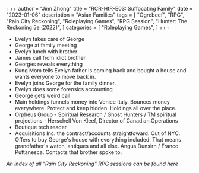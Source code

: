 +++
author = "Jinn Zhong"
title = "RCR-HtR-E03: Suffocating Family"
date = "2023-01-06"
description = "Asian Families"
tags = [
    "Ogrebeef",
    "RPG",
    "Rain City Reckoning",
    "Roleplaying Games",
    "RPG Session",
    "Hunter: The Reckoning 5e (2022)",
]
categories = [
    "Roleplaying Games",
]
+++
* Evelyn takes care of George
* George at family meeting 
* Evelyn lunch with brother
* James call from idiot brother 
* Georges reveals everything
* Kung Mom tells Evelyn father is coming back and bought a house and wants everyone to move back in. 
* Evelyn joins George for the family dinner. 
* Evelyn does some forensics accounting
* George gets weird call 
* Main holdings funnels money into Venice Italy. Bounces money everywhere. Protect and keep hidden. Holdings all over the place.
* Orpheus Group - Spiritual Research / Ghost Hunters / TM spiritual projections - Herschell Von Kleef, Director of Canadian Operations
* Boutique tech reader 
* Acquisitions Inc. the contract/accounts straightfoward. Out of NYC. Offers to buy George's house with everything included. That means grandfather's watch, antiques and all else. Angus Dunsirn / Franco Puttanesca. Contacts that brother spoke to.

_An index of all "Rain City Reckoning" RPG sessions can be found [here](https://journal.jinnzhong.com/tags/rain-city-reckoning/)_
